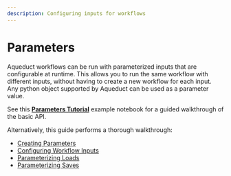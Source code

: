 ```yaml
---
description: Configuring inputs for workflows
---
```


# Parameters

Aqueduct workflows can be run with parameterized inputs that are configurable at runtime. This allows you to run the same workflow with different inputs, without having to create a new workflow for each input. 
Any python object supported by Aqueduct can be used as a parameter value.

See this [**Parameters Tutorial**](example-workflows/parameters-tutorial.md) example notebook for a guided walkthrough of the basic API.

Alternatively, this guide performs a thorough walkthrough:

* [Creating Parameters](parameters/creating-parameters.md)
* [Configuring Workflow Inputs](parameters/configuring-workflow-inputs.md)
* [Parameterizing Loads](parameters/parameterizing-loads.md)
* [Parameterizing Saves](parameters/parameterizing-saves.md)
